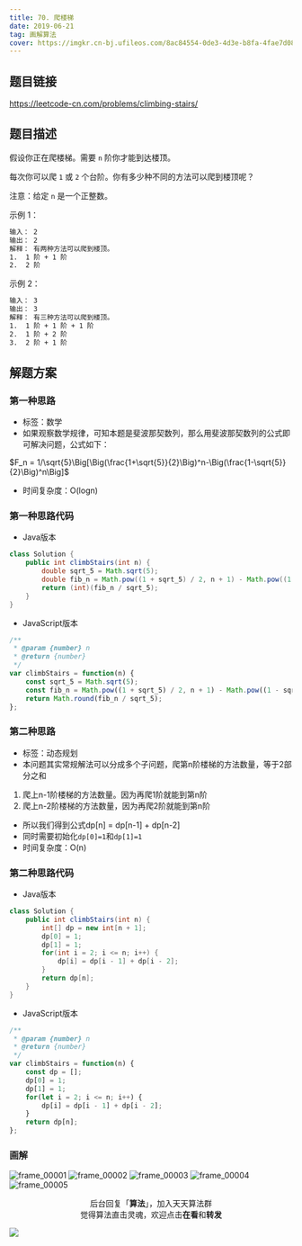 ```yaml
---
title: 70. 爬楼梯
date: 2019-06-21
tag: 画解算法
cover: https://imgkr.cn-bj.ufileos.com/8ac84554-0de3-4d3e-b8fa-4fae7d086e2c.png
---
```


## 题目链接

https://leetcode-cn.com/problems/climbing-stairs/

## 题目描述

假设你正在爬楼梯。需要 `n` 阶你才能到达楼顶。

每次你可以爬 `1` 或 `2` 个台阶。你有多少种不同的方法可以爬到楼顶呢？

注意：给定 `n` 是一个正整数。

示例 1：

```bash
输入： 2
输出： 2
解释： 有两种方法可以爬到楼顶。
1.  1 阶 + 1 阶
2.  2 阶
```

示例 2：

```bash
输入： 3
输出： 3
解释： 有三种方法可以爬到楼顶。
1.  1 阶 + 1 阶 + 1 阶
2.  1 阶 + 2 阶
3.  2 阶 + 1 阶
```

## 解题方案

### 第一种思路

- 标签：数学
- 如果观察数学规律，可知本题是斐波那契数列，那么用斐波那契数列的公式即可解决问题，公式如下：

$F_n = 1/\sqrt{5}\Big[\Big(\frac{1+\sqrt{5}}{2}\Big)^n-\Big(\frac{1-\sqrt{5}}{2}\Big)^n\Big]$ 

- 时间复杂度：O(logn)

### 第一种思路代码

- Java版本

```java
class Solution {
    public int climbStairs(int n) {
        double sqrt_5 = Math.sqrt(5);
        double fib_n = Math.pow((1 + sqrt_5) / 2, n + 1) - Math.pow((1 - sqrt_5) / 2,n + 1);
        return (int)(fib_n / sqrt_5);
    }
}
```

- JavaScript版本

```javascript
/**
 * @param {number} n
 * @return {number}
 */
var climbStairs = function(n) {
    const sqrt_5 = Math.sqrt(5);
    const fib_n = Math.pow((1 + sqrt_5) / 2, n + 1) - Math.pow((1 - sqrt_5) / 2,n + 1);
    return Math.round(fib_n / sqrt_5);
};
```

### 第二种思路

- 标签：动态规划
- 本问题其实常规解法可以分成多个子问题，爬第n阶楼梯的方法数量，等于2部分之和

1. 爬上n-1阶楼梯的方法数量。因为再爬1阶就能到第n阶
2. 爬上n-2阶楼梯的方法数量，因为再爬2阶就能到第n阶

- 所以我们得到公式dp[n] = dp[n-1] + dp[n-2]
- 同时需要初始化`dp[0]=1`和`dp[1]=1`
- 时间复杂度：O(n)

### 第二种思路代码

- Java版本

```java
class Solution {
    public int climbStairs(int n) {
        int[] dp = new int[n + 1];
        dp[0] = 1;
        dp[1] = 1;
        for(int i = 2; i <= n; i++) {
            dp[i] = dp[i - 1] + dp[i - 2];
        }
        return dp[n];
    }
}
```

- JavaScript版本

```javascript
/**
 * @param {number} n
 * @return {number}
 */
var climbStairs = function(n) {
    const dp = [];
    dp[0] = 1;
    dp[1] = 1;
    for(let i = 2; i <= n; i++) {
        dp[i] = dp[i - 1] + dp[i - 2];
    }
    return dp[n];
};
```

### 画解


![frame_00001](https://imgkr.cn-bj.ufileos.com/bb7b4f7f-d874-4715-a62c-990cc2ca8b06.png)
![frame_00002](https://imgkr.cn-bj.ufileos.com/3f6259ec-a23a-4885-802f-3554849bf290.png)
![frame_00003](https://imgkr.cn-bj.ufileos.com/f0ca4de2-9c19-432f-bd32-e7b8997119ec.png)
![frame_00004](https://imgkr.cn-bj.ufileos.com/ce707363-14de-4824-8405-56ceb381b547.png)
![frame_00005](https://imgkr.cn-bj.ufileos.com/8ac84554-0de3-4d3e-b8fa-4fae7d086e2c.png)


<span style="display:block;text-align:center;">后台回复「<strong>算法</strong>」，加入天天算法群</span>
<span style="display:block;text-align:center;">觉得算法直击灵魂，欢迎点击<strong>在看</strong>和<strong>转发</strong></span>

![](https://gitee.com/guanpengchn/picture/raw/master/2020-9-11/1599805100027-image.png)